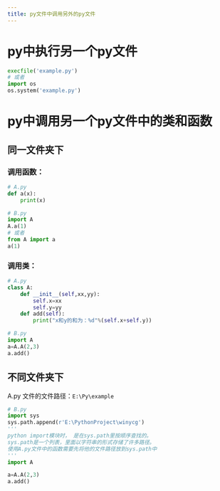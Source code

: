 ```yaml
---
title: py文件中调用另外的py文件
---
```


# py中执行另一个py文件

```python
execfile('example.py')
# 或者
import os
os.system('example.py')
```

# py中调用另一个py文件中的类和函数

## 同一文件夹下

### 调用函数：

```python
# A.py
def a(x):
    print(x)
```

```python
# B.py
import A
A.a(1)
# 或者
from A import a
a(1)
```

### 调用类：

```python
# A.py
class A:
    def __init__(self,xx,yy):
        self.x=xx
        self.y=yy
    def add(self):
        print("x和y的和为：%d"%(self.x+self.y))
```

```python
# B.py
import A
a=A.A(2,3)
a.add()
```

## 不同文件夹下

A.py 文件的文件路径：`E:\Py\example`

```python
# B.py
import sys
sys.path.append(r'E:\PythonProject\winycg')
'''
python import模块时， 是在sys.path里按顺序查找的。
sys.path是一个列表，里面以字符串的形式存储了许多路径。
使用A.py文件中的函数需要先将他的文件路径放到sys.path中
'''
import A

a=A.A(2,3)
a.add()
```

